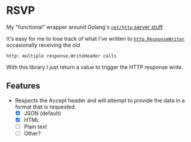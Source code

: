 # RSVP

My "functional" wrapper around Golang's [`net/http` server stuff](https://pkg.go.dev/net/http#hdr-Servers)

It's easy for me to lose track of what I've written to [`http.ResponseWriter`](https://pkg.go.dev/net/http#ResponseWriter) occasionally receiving the old
```
http: multiple response.WriteHeader calls
```
With this library I just return a value to trigger the HTTP response write.

## Features
 - Respects the Accept header and will attempt to provide the data in a format that is requested.
   - [x] JSON (default)
   - [x] HTML
   - [ ] Plain text
   - [ ] Other?
